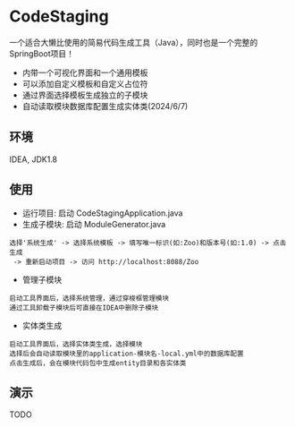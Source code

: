CodeStaging
====
一个适合大懒比使用的简易代码生成工具（Java），同时也是一个完整的SpringBoot项目！
* 内带一个可视化界面和一个通用模板
* 可以添加自定义模板和自定义占位符
* 通过界面选择模板生成独立的子模块
* 自动读取模块数据库配置生成实体类(2024/6/7)

环境
----------
IDEA, JDK1.8

使用
----------
* 运行项目: 启动 CodeStagingApplication.java
* 生成子模块: 启动 ModuleGenerator.java
```
选择'系统生成' -> 选择系统模板 -> 填写唯一标识(如:Zoo)和版本号(如:1.0) -> 点击生成
 -> 重新启动项目 -> 访问 http://localhost:8088/Zoo
```
* 管理子模块
```
启动工具界面后，选择系统管理，通过穿梭框管理模块
通过工具卸载子模块后可直接在IDEA中删除子模块
```
* 实体类生成
```
启动工具界面后，选择实体类生成，选择模块
选择后会自动读取模块里的application-模块名-local.yml中的数据库配置
点击生成后，会在模块代码包中生成entity目录和各实体类
```

演示
----------
TODO
